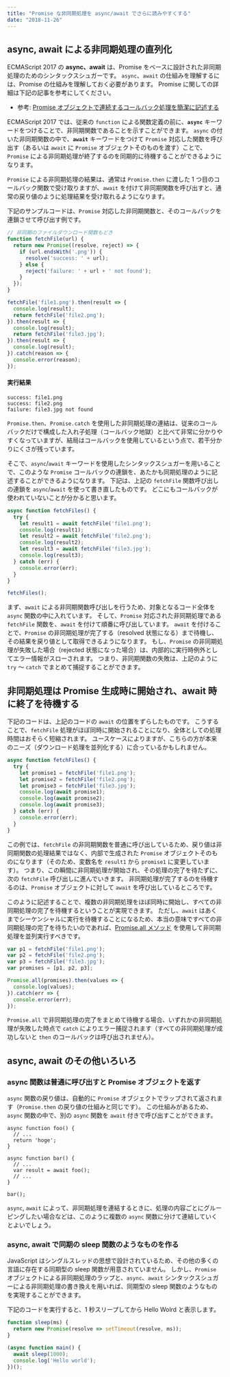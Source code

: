 ```yaml
---
title: "Promise な非同期処理を async/await でさらに読みやすくする"
date: "2018-11-26"
---
```


async, await による非同期処理の直列化
----

ECMAScript 2017 の **async、await** は、Promise をベースに設計された非同期処理のためのシンタックスシュガーです。
`async`、`await` の仕組みを理解するには、Promise の仕組みを理解しておく必要があります。
Promise に関しての詳細は下記の記事を参考にしてください。

- 参考: [Promise オブジェクトで連続するコールバック処理を簡潔に記述する](promise.html)

ECMAScript 2017 では、従来の `function` による関数定義の前に、**`async`** キーワードをつけることで、非同期関数であることを示すことができます。
`async` の付いた非同期関数の中で、**`await`** キーワードをつけて `Promise` 対応した関数を呼び出す（あるいは `await` に `Promise` オブジェクトそのものを渡す）ことで、`Promise` による非同期処理が終了するのを同期的に待機することができるようになります。

`Promise` による非同期処理の結果は、通常は `Promise.then` に渡した 1 つ目のコールバック関数で受け取りますが、`await` を付けて非同期関数を呼び出すと、通常の戻り値のように処理結果を受け取れるようになります。

下記のサンプルコードは、`Promise` 対応した非同期関数と、そのコールバックを連鎖させて呼び出す例です。

~~~ javascript
// 非同期のファイルダウンロード関数もどき
function fetchFile(url) {
  return new Promise((resolve, reject) => {
    if (url.endsWith('.png')) {
      resolve('success: ' + url);
    } else {
      reject('failure: ' + url + ' not found');
    }
  });
}

fetchFile('file1.png').then(result => {
  console.log(result);
  return fetchFile('file2.png');
}).then(result => {
  console.log(result);
  return fetchFile('file3.jpg');
}).then(result => {
  console.log(result);
}).catch(reason => {
  console.error(reason);
});
~~~

#### 実行結果

~~~
success: file1.png
success: file2.png
failure: file3.jpg not found
~~~

`Promise.then`、`Promise.catch` を使用した非同期処理の連結は、従来のコールバックだけで構成した入れ子処理（コールバック地獄）と比べて非常に分かりやすくなっていますが、結局はコールバックを使用しているという点で、若干分かりにくさが残っています。

そこで、`async`/`await` キーワードを使用したシンタックスシュガーを用いることで、このような `Promise` コールバックの連鎖を、あたかも同期処理のように記述することができるようになります。
下記は、上記の `fetchFile` 関数呼び出しの連鎖を `async`/`await` を使って書き直したものです。
どこにもコールバックが使われていないことが分かると思います。

~~~ javascript
async function fetchFiles() {
  try {
    let result1 = await fetchFile('file1.png');
    console.log(result1);
    let result2 = await fetchFile('file2.png');
    console.log(result2);
    let result3 = await fetchFile('file3.jpg');
    console.log(result3);
  } catch (err) {
    console.error(err);
  }
}

fetchFiles();
~~~

まず、`await` による非同期関数呼び出しを行うため、対象となるコード全体を `async` 関数の中に入れています。
そして、`Promise` 対応された非同期処理である `fetchFile` 関数を、`await` を付けて順番に呼び出しています。
`await` を付けることで、`Promise` の非同期処理が完了する（resolved 状態になる）まで待機し、その結果を戻り値として取得できるようになります。
もし、`Promise` の非同期処理が失敗した場合（rejected 状態になった場合）は、内部的に実行時例外としてエラー情報がスローされます。
つまり、非同期関数の失敗は、上記のように `try` ～ `catch` でまとめて捕捉することができます。


非同期処理は Promise 生成時に開始され、await 時に終了を待機する
----

下記のコードは、上記のコードの `await` の位置をずらしたものです。
こうすることで、`fetchFile` 処理がほぼ同時に開始されることになり、全体としての処理時間はおそらく短縮されます。
ユースケースによりますが、こちらの方が本来のニーズ（ダウンロード処理を並列化する）に合っているかもしれません。

~~~ javascript
async function fetchFiles() {
  try {
    let promise1 = fetchFile('file1.png');
    let promise2 = fetchFile('file2.png');
    let promise3 = fetchFile('file3.jpg');
    console.log(await promise1);
    console.log(await promise2);
    console.log(await promise3);
  } catch (err) {
    console.error(err);
  }
}
~~~

この例では、`fetchFile` の非同期関数を普通に呼び出しているため、戻り値は非同期関数の処理結果ではなく、内部で生成された `Promise` オブジェクトそのものになります（そのため、変数名を `result1` から `promise1` に変更しています）。
つまり、この瞬間に非同期処理が開始され、その処理の完了を待たずに、次の `fetchFile` 呼び出しに進んでいきます。
非同期処理が完了するのを待機するのは、`Promise` オブジェクトに対して `await` を呼び出しているところです。

このように記述することで、複数の非同期処理をほぼ同時に開始し、すべての非同期処理の完了を待機するということが実現できます。
ただし、`await` はあくまでシーケンシャルに実行を待機することになるため、本当の意味ですべての非同期処理の完了を待ちたいのであれば、[Promise.all メソッド](https://developer.mozilla.org/ja/docs/Web/JavaScript/Reference/Global_Objects/Promise/all) を使用して非同期処理を並列実行すべきです。

~~~ javascript
var p1 = fetchFile('file1.png');
var p2 = fetchFile('file2.png');
var p3 = fetchFile('file3.jpg');
var promises = [p1, p2, p3];

Promise.all(promises).then(values => {
  console.log(values);
}).catch(err => {
  console.error(err);
});
~~~

`Promise.all` で非同期処理の完了をまとめて待機する場合、いずれかの非同期処理が失敗した時点で `catch` によりエラー捕捉されます（すべての非同期処理が成功しないと `then` のコールバックは呼び出されません）。


async, await のその他いろいろ
----

### async 関数は普通に呼び出すと Promise オブジェクトを返す

`async` 関数の戻り値は、自動的に `Promise` オブジェクトでラップされて返されます（`Promise.then` の戻り値の仕組みと同じです）。
この仕組みがあるため、`async` 関数の中で、別の `async` 関数を `await` 付きで呼び出すことができます。

~~~
async function foo() {
  // ...
  return 'hoge';
}

async function bar() {
  // ...
  var result = await foo();
  // ...
}

bar();
~~~

`async`, `await` によって、非同期処理を連結するときに、処理の内容ごとにグルーピングしたい場合などは、このように複数の `async` 関数に分けて連結していくとよいでしょう。


### async, await で同期の sleep 関数のようなものを作る

JavaScript はシングルスレッドの思想で設計されているため、その他の多くの言語に存在する同期型の sleep 関数が用意されていません。
しかし、`Promise` オブジェクトによる非同期処理のラップと、`async`、`await` シンタックスシュガーによる非同期処理の書き換えを用いれば、同期型の sleep 関数のようなものを実現することができます。

下記のコードを実行すると、1 秒スリープしてから Hello Wolrd と表示します。

~~~ javascript
function sleep(ms) {
  return new Promise(resolve => setTimeout(resolve, ms));
}

(async function main() {
  await sleep(1000);
  console.log('Hello world');
})();
~~~

